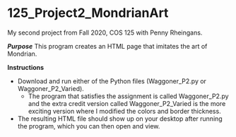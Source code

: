 # 125_Project2_MondrianArt
My second project from Fall 2020, COS 125 with Penny Rheingans.

***Purpose***
This program creates an HTML page that imitates the art of Mondrian.

**Instructions**
- Download and run either of the Python files (Waggoner_P2.py or Waggoner_P2_Varied).
  - The program that satisfies the assignment is called Waggoner_P2.py and the extra credit version called Waggoner_P2_Varied is the more exciting version where I modified the colors and border thickness.
- The resulting HTML file should show up on your desktop after running the program, which you can then open and view.
